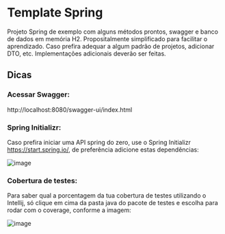 # Template Spring

Projeto Spring de exemplo com alguns métodos prontos, swagger e banco de dados em memória H2. Propositalmente simplificado para facilitar o aprendizado. Caso prefira adequar a algum padrão de projetos, adicionar DTO, etc. Implementações adicionais deverão ser feitas.

## Dicas

### Acessar Swagger: 
http://localhost:8080/swagger-ui/index.html

### Spring Initializr:
Caso prefira iniciar uma API spring do zero, use o Spring Initializr https://start.spring.io/, de preferência adicione estas dependências:

![image](https://user-images.githubusercontent.com/17910237/228322158-a5d973e9-4750-4f62-b742-01bf3f6f1dc4.png)

### Cobertura de testes:
Para saber qual a porcentagem da tua cobertura de testes utilizando o Intellij, só clique em cima da pasta java do pacote de testes e escolha para rodar com o coverage, 
conforme a imagem:

![image](https://user-images.githubusercontent.com/17910237/228328010-29a0fb04-ea3e-4313-8ae9-4f7894454f5c.png)
